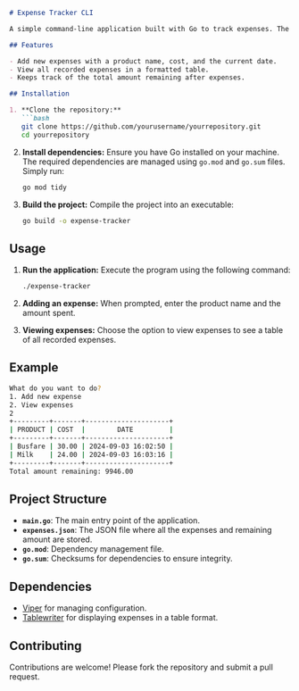 ```markdown
# Expense Tracker CLI

A simple command-line application built with Go to track expenses. The application allows you to add expenses and view them in a tabular format.

## Features

- Add new expenses with a product name, cost, and the current date.
- View all recorded expenses in a formatted table.
- Keeps track of the total amount remaining after expenses.

## Installation

1. **Clone the repository:**
   ```bash
   git clone https://github.com/yourusername/yourrepository.git
   cd yourrepository
   ```

2. **Install dependencies:**
   Ensure you have Go installed on your machine. The required dependencies are managed using `go.mod` and `go.sum` files. Simply run:

   ```bash
   go mod tidy
   ```

3. **Build the project:**
   Compile the project into an executable:

   ```bash
   go build -o expense-tracker
   ```

## Usage

1. **Run the application:**
   Execute the program using the following command:

   ```bash
   ./expense-tracker
   ```

2. **Adding an expense:**
   When prompted, enter the product name and the amount spent.

3. **Viewing expenses:**
   Choose the option to view expenses to see a table of all recorded expenses.

## Example

```bash
What do you want to do?
1. Add new expense
2. View expenses
2
+---------+-------+---------------------+
| PRODUCT | COST  |        DATE         |
+---------+-------+---------------------+
| Busfare | 30.00 | 2024-09-03 16:02:50 |
| Milk    | 24.00 | 2024-09-03 16:03:16 |
+---------+-------+---------------------+
Total amount remaining: 9946.00
```

## Project Structure

- **`main.go`**: The main entry point of the application.
- **`expenses.json`**: The JSON file where all the expenses and remaining amount are stored.
- **`go.mod`**: Dependency management file.
- **`go.sum`**: Checksums for dependencies to ensure integrity.

## Dependencies

- [Viper](https://github.com/spf13/viper) for managing configuration.
- [Tablewriter](https://github.com/olekukonko/tablewriter) for displaying expenses in a table format.

## Contributing

Contributions are welcome! Please fork the repository and submit a pull request.

